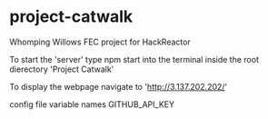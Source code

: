 # project-catwalk
Whomping Willows FEC project for HackReactor


To start the 'server' type npm start into the terminal inside the root dierectory 'Project Catwalk'

To display the webpage navigate to 'http://3.137.202.202/'

config file variable names
GITHUB_API_KEY
